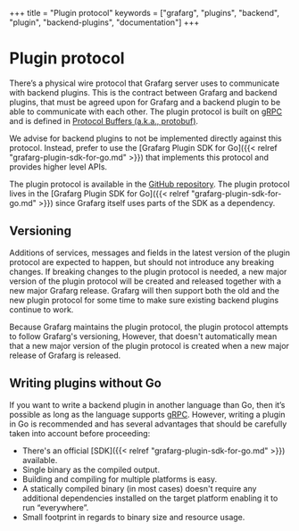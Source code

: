 +++
title = "Plugin protocol"
keywords = ["grafarg", "plugins", "backend", "plugin", "backend-plugins", "documentation"]
+++

# Plugin protocol

There’s a physical wire protocol that Grafarg server uses to communicate with backend plugins. This is the contract between Grafarg and backend plugins, that must be agreed upon for Grafarg and a backend plugin to be able to communicate with each other. The plugin protocol is built on [gRPC](https://grpc.io/) and is defined in [Protocol Buffers (a.k.a., protobuf)](https://developers.google.com/protocol-buffers).

We advise for backend plugins to not be implemented directly against this protocol. Instead, prefer to use the [Grafarg Plugin SDK for Go]({{< relref "grafarg-plugin-sdk-for-go.md" >}}) that implements this protocol and provides higher level APIs.

The plugin protocol is available in the [GitHub repository](https://github.com/grafarg/grafarg-plugin-sdk-go/blob/master/proto/backend.proto). The plugin protocol lives in the [Grafarg Plugin SDK for Go]({{< relref "grafarg-plugin-sdk-for-go.md" >}}) since Grafarg itself uses parts of the SDK as a dependency.

## Versioning

Additions of services, messages and fields in the latest version of the plugin protocol are expected to happen, but should not introduce any breaking changes. If breaking changes to the plugin protocol is needed, a new major version of the plugin protocol will be created and released together with a new major Grafarg release. Grafarg will then support both the old and the new plugin protocol for some time to make sure existing backend plugins continue to work.

Because Grafarg maintains the plugin protocol, the plugin protocol attempts to follow Grafarg's versioning, However, that doesn't automatically mean that a new major version of the plugin protocol is created when a new major release of Grafarg is released.

## Writing plugins without Go

If you want to write a backend plugin in another language than Go, then it’s possible as long as the language supports [gRPC](https://grpc.io/). However, writing a plugin in Go is recommended and has several advantages that should be carefully taken into account before proceeding:
- There's an official [SDK]({{< relref "grafarg-plugin-sdk-for-go.md" >}}) available.
- Single binary as the compiled output.
- Building and compiling for multiple platforms is easy.
- A statically compiled binary (in most cases) doesn't require any additional dependencies installed on the target platform enabling it to run “everywhere”.
- Small footprint in regards to binary size and resource usage.
